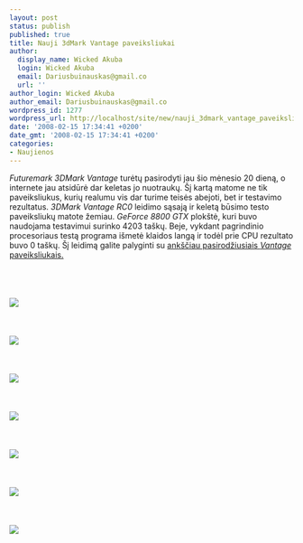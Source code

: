 ```yaml
---
layout: post
status: publish
published: true
title: Nauji 3dMark Vantage paveiksliukai
author:
  display_name: Wicked Akuba
  login: Wicked Akuba
  email: Dariusbuinauskas@gmail.co
  url: ''
author_login: Wicked Akuba
author_email: Dariusbuinauskas@gmail.co
wordpress_id: 1277
wordpress_url: http://localhost/site/new/nauji_3dmark_vantage_paveiksliukai/
date: '2008-02-15 17:34:41 +0200'
date_gmt: '2008-02-15 17:34:41 +0200'
categories:
- Naujienos
---
```

<p> <i>Futuremark 3DMark Vantage</i> turėtų pasirodyti jau šio mėnesio 20 dieną, o internete jau atsidūrė dar keletas jo nuotraukų. Šį kartą matome ne tik paveiksliukus, kurių realumu vis dar turime teisės abejoti, bet ir testavimo rezultatus. <i>3DMark Vantage RC0</i> leidimo sąsają ir keletą būsimo testo paveiksliukų matote žemiau. <i>GeForce 8800 GTX</i> plokštė, kuri buvo naudojama testavimui surinko 4203 taškų. Beje, vykdant pagrindinio procesoriaus testą programa išmetė klaidos langą ir todėl prie CPU rezultato buvo 0 taškų. Šį leidimą galite palyginti su <a class="ns" href="http://www.technews.lt/index.php?id=Kas&amp;Id=973">ankščiau pasirodžiusiais <i>Vantage</i> paveiksliukais.</a><br />
<br><br />
<br> <br><img src="http://www.technews.lt/upl/Failai/3DmarkV-2_1.jpg"><br><br />
<br> <br><img src="http://www.technews.lt/upl/Failai/3DmarkV-2_1.jpg"><br> <br />
<br> <br><img src="http://www.technews.lt/upl/Failai/3DmarkV-4_1.jpg"><br><br />
<br> <br><img src="http://www.technews.lt/upl/Failai/3DmarkV-7_1.jpg"><br><br />
<br> <br><img src="http://www.technews.lt/upl/Failai/3DmarkV-9_1.jpg"><br><br />
<br> <br><img src="http://www.technews.lt/upl/Failai/3DmarkV-10_1.jpg"><br><br />
<br> <br><img src="http://www.technews.lt/upl/Failai/3DmarkV-12_1.jpg"><br></p>
